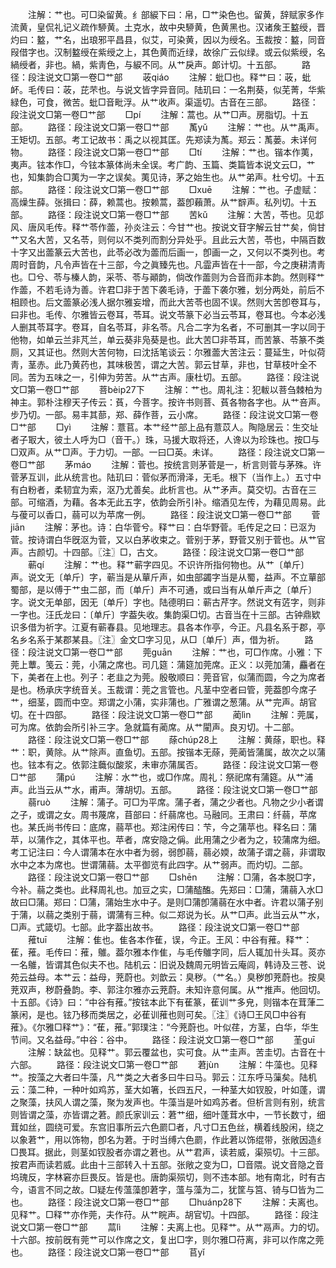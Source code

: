 <!-- { "loadSidebar": true } -->
　　注解：艹也。可□染留黄。纟部綟下曰：帛，□艹染色也。留黄，辞赋家多作流黄，皇侃礼记义疏作駵黄。土克水，故中央駵黄，色黄黑也。汉诸矦王盭绶，晋灼曰：盭，艹名，出琅邪平昌县，似艾，可染黄，因以为绶名。玉裁按：盭，同音叚借字也。汉制盭绶在紫绶之上，其色黄而近绿，故徐广云似绿。或云似紫绶，名緺绶者，非也。緺，紫靑色，与綟不同。从艹戾声。郞计切。十五部。
　　路径：段注说文□第一卷□艹部
　　荍qiáo
　　注解：蚍□也。释艹曰：荍，蚍衃。毛传曰：荍，芘芣也。与说文皆字异音同。陆玑曰：一名荆葵，似芜菁，华紫緑色，可食，微苦。蚍□音毗浮。从艹收声。渠遥切。古音在三部。
　　路径：段注说文□第一卷□艹部
　　□pí
　　注解：蒿也。从艹□声。房脂切。十五部。
　　路径：段注说文□第一卷□艹部
　　萭yǔ
　　注解：艹也。从艹禹声。王矩切。五部。考工记故书：禹之以视其匡。先郑读为萭。郑云：萭蒌。未详何物。
　　路径：段注说文□第一卷□艹部
　　□tí
　　注解：艹也。锴本作荑，夷声。铉本作□，今铉本篆体尚未全误。考广韵、玉篇、类篇皆本说文云□，艹也，知集韵合□荑为一字之误矣。荑见诗，茅之始生也。从艹弟声。杜兮切。十五部。
　　路径：段注说文□第一卷□艹部
　　□xuē
　　注解：艹也。子虚赋：高燥生薛。张揖曰：薛，赖蒿也。按赖蒿，葢卽藾萧。从艹辥声。私列切。十五部。
　　路径：段注说文□第一卷□艹部
　　苦kǔ
　　注解：大苦，苓也。见邶风、唐风毛传。释艹苓作蘦，孙炎注云：今甘艹也。按说文苷字解云甘艹矣，倘甘艹又名大苦，又名苓，则何以不类列而割分异处乎。且此云大苦，苓也，中隔百数十字又出蘦篆云大苦也，此苓必改为蘦而后画一，卽画一之，又何以不类列也。考周时音韵，凡令声皆在十三部，今之眞臻先也。凡霝声皆在十一部，今之庚耕清靑也。□兮、苓与榛人韵，采苓、苓与顚韵，倘改作蘦则为合音而非本韵。然则释艹作蘦，不若毛诗为善。许君□非于苦下袭毛诗，于蘦下袭尔雅，划分两处，前后不相顾也。后文蘦篆必浅人据尔雅妄增，而此大苦苓也固不误。然则大苦卽卷耳与，曰非也。毛传、尔雅皆云卷耳，苓耳。说文苓篆下必当云苓耳，卷耳也。今本必浅人删其苓耳字。卷耳，自名苓耳，非名苓。凡合二字为名者，不可删其一字以同于他物，如单云兰非芃兰，单云葵非凫葵是也。此大苦□非苓耳，而苦篆、苓篆不类厕，又其证也。然则大苦何物，曰沈括笔谈云：尔雅蘦大苦注云：蔓延生，叶似荷靑，茎赤。此乃黄药也，其味极苦，谓之大苦。郭云甘草，非也，甘草枝叶全不同。苦为五味之一，引伸为劳苦。从艹古声。康杜切。五部。
　　路径：段注说文□第一卷□艹部
　　菩bèip27下
　　注解：艹也。周礼注：犯軷以菩刍棘柏为神主。郭朴注穆天子传云：萯，今菩字。按许书则菩、萯各物各字也。从艹咅声。步乃切。一部。易丰其蔀，郑、薛作菩，云小席。
　　路径：段注说文□第一卷□艹部
　　□yì
　　注解：薏苢。本艹经艹部上品有薏苡人。陶隐居云：生交址者子冣大，彼土人呼为□（音干。）珠，马援大取将还，人谗以为珍珠也。按□与□双声。从艹□声。于力切。一部。一曰□英。未详。
　　路径：段注说文□第一卷□艹部
　　茅máo
　　注解：菅也。按统言则茅菅是一，析言则菅与茅殊。许菅茅互训，此从统言也。陆玑曰：菅似茅而滑泽，无毛。根下（当作上。）五寸中有白粉者，柔韧宜为索，沤乃尤善矣。此析言也。从艹矛声。莫交切。古音在三部。可缩酒，为藉。各本无此五字，依韵会所引补。缩酒见左传，为藉见周易。此与葰可以香口，蒻可以为苹席一例。
　　路径：段注说文□第一卷□艹部
　　菅jiān
　　注解：茅也。诗：白华菅兮。释艹曰：白华野菅。毛传足之曰：已沤为菅。按诗谓白华旣沤为菅，又以白茅收束之。菅别于茅，野菅又别于菅也。从艹官声。古颜切。十四部。〖注〗□，古文。
　　路径：段注说文□第一卷□艹部
　　蕲qí
　　注解：艹也。释艹蕲字四见。不识许所指何物也。从艹〔单斤〕声。说文无〔单斤〕字，蕲当是从蕇斤声，如虫部蠲字当是从蜀，益声。不立蕇部蜀部，是以傅于艹虫二部，而〔单斤〕声不可通，或曰当有从单斤声之〔单斤〕字。说文无单部，因无〔单斤〕字也。陆德明曰：蕲古芹字。然说文有菦字，则非一字也。汪氏龙曰：〔单斤〕字葢失收。集韵渠□切。古音当在十三部。古钟鼎欵识多借为祈字。江夏有蕲春县。见地理志。县各本作亭，今正。凡县名系于郡，亭名乡名系于某郡某县。〖注〗金文□字习见，从□〔单斤〕声，借为祈。
　　路径：段注说文□第一卷□艹部
　　莞guān
　　注解：艹也，可□作席。小雅：下莞上蕈。笺云：莞，小蒲之席也。司几筵：蒲筵加莞席。正义：以莞加蒲，麤者在下，美者在上也。列子：老韭之为莞。殷敬顺曰：莞音官，似蒲而圆，今之为席者是也。杨承庆字统音关。玉裁谓：莞之言管也。凡茎中空者曰管，莞葢卽今席子艹，细茎，圆而中空。郑谓之小蒲，实非蒲也。广雅谓之葱蒲。从艹完声。胡官切。在十四部。
　　路径：段注说文□第一卷□艹部
　　蔺lìn
　　注解：莞属，可为席。依韵会所引补三字。急就篇有蔺席。从艹閵声。良刃切。十二部。
　　路径：段注说文□第一卷□艹部
　　蒢chúp28上
　　注解：黄蒢，职也。释艹：职，黄除。从艹除声。直鱼切。五部。按锴本无蒢，莞蔺皆蒲属，故次之以蒲也。铉本有之。依郭注蘵似酸浆，未审亦蒲属否。
　　路径：段注说文□第一卷□艹部
　　蒲pú
　　注解：水艹也，或□作席。周礼：祭祀席有蒲筵。从艹浦声。此当云从艹水，甫声。薄胡切。五部。
　　路径：段注说文□第一卷□艹部
　　蒻ruò
　　注解：蒲子。可□为平席。蒲子者，蒲之少者也。凡物之少小者谓之子，或谓之女。周书蔑席，苜部曰：纤蒻席也。马融同。王肃曰：纤蒻，苹席也。某氏尚书传曰：底席，蒻苹也。郑注闲传曰：芐，今之蒲苹也。释名曰：蒲苹，以蒲作之，其体平也。苹者，席安隐之偁。此用蒲之少者为之，较蒲席为细。考工记注曰：今人谓蒲本在水中者为弱，弱卽蒻，蒻必媆，故蒲子谓之蒻，非谓取水中之本为席也。世谓蒲蒻。太平御览有此四字。从艹弱声。而灼切。二部。
　　路径：段注说文□第一卷□艹部
　　□shēn
　　注解：□蒲，各本脱□字，今补。蒻之类也。此释周礼也。加豆之实，□蒲醓醢。先郑曰：□蒲，蒲蒻入水□故曰□蒲。郑曰：□蒲，蒲始生水中子。是则□蒲卽蒲蒻在水中者。许君以蒲子别于蒲，以蒻之类别于蒻，谓蒲有三种。似二郑说为长。从艹□声。此当云从艹水，□声。式箴切。七部。此字葢出故书。
　　路径：段注说文□第一卷□艹部
　　蓷tuī
　　注解：隹也。隹各本作萑，误，今正。王风：中谷有蓷。释艹：萑，蓷。毛传曰：蓷，鵻。葢尔雅本作隹，与毛传鵻字同，后人辄加卄头耳。菼亦一名鵻，皆谓其色似夫不也。陆机云：旧说及魏周元明皆云庵闾，韩诗及三苍、说苑云益母。本艹云：益母，茺蔚也。刘歆云：臭秽。（艹名。）臭秽卽茺蔚也。按臭茺双声，秽蔚叠韵。李、郭注尔雅亦云茺蔚。未知许意何属。从艹推声。他回切。十五部。《诗》曰：“中谷有蓷。”按铉本此下有萑篆，萑训艹多皃，则锴本在茸葏二篆闲，是也。铉乃移而类居之，必萑训蓷也则可矣。〖注〗《诗□王风□中谷有蓷》。《尔雅□释艹》：“萑，蓷。”郭璞注：“今茺蔚也。叶似荏，方茎，白华，华生节间。又名益母。”中谷：谷中。
　　路径：段注说文□第一卷□艹部
　　茥guī
　　注解：缺盆也。见释艹。郭云覆盆也，实可食。从艹圭声。苦圭切。古音在十六部。
　　路径：段注说文□第一卷□艹部
　　莙jùn
　　注解：牛藻也。见释艹。按藻之大者曰牛藻，凡艹类之大者多曰牛曰马。郭云：江东呼马薻矣。陆机云：藻二种，一种叶如鸡苏，茎大如箸，长四五尺，一种茎大如钗股，叶如蓬，谓之聚藻，扶风人谓之藻，聚为发声也。牛藻当是叶如鸡苏者。但析言则有别，统言则皆谓之藻，亦皆谓之莙。颜氏家训云：莙艹细，细叶蓬茸水中，一节长数寸，细茸如丝，圆绕可爱。东宫旧事所云六色罽□者，凡寸□五色丝，横着线股闲，绕之以象莙艹，用以饰物，卽名为莙。于时当缚六色罽，作此莙以饰绲带，张敞因造纟□畏耳。据此，则茎如钗股者亦谓之莙也。从艹君声，读若威，渠殒切。十三部。按君声而读若威。此由十三部转入十五部。张敞之变为□，□音隈。说文音隐之音坞瑰反，字林窘亦巨畏反。皆是也。唐韵渠殒切，则不违本部。地有南北，时有古今，语言不同之故。□疑左传薀藻卽莙字，薀与藻为二，犹筐与筥、锜与□皆为二也。
　　路径：段注说文□第一卷□艹部
　　□huánp28下
　　注解：夫离也。见释艹。□释艹亦作莞，夫作苻。从艹睆声。胡官切。十四部。
　　路径：段注说文□第一卷□艹部
　　蒚lì
　　注解：夫离上也。见释艹。从艹鬲声。力的切。十六部。按前旣有莞艹可以作席之文，复出□字，则尔雅□苻离，非可以作席之莞也。
　　路径：段注说文□第一卷□艹部
　　苢yǐ
